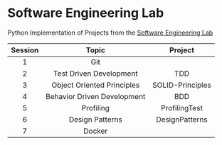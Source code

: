 # Software Engineering Lab
Python Implementation of Projects from the [Software Engineering Lab](https://github.com/ssc-public/Software-Engineering-Lab/)

| Session | Topic | Project |
| :-----: | :---: | :-----: |
| 1 | Git | |
| 2 | Test Driven Development | TDD |
| 3 | Object Oriented Principles | SOLID-Principles |
| 4 | Behavior Driven Development | BDD |
| 5 | Profiling | ProfilingTest |
| 6 | Design Patterns | DesignPatterns |
| 7 | Docker | |
